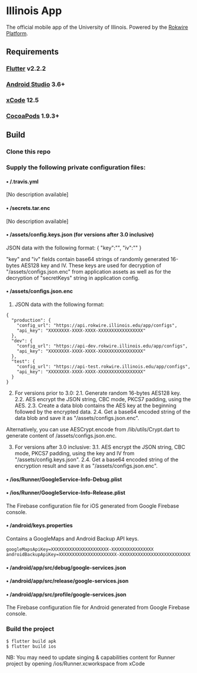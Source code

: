 # Illinois App
The official mobile app of the University of Illinois. Powered by the [Rokwire Platform](https://rokwire.org/).

## Requirements

### [Flutter](https://flutter.dev/docs/get-started/install) v2.2.2

### [Android Studio](https://developer.android.com/studio) 3.6+

### [xCode](https://apps.apple.com/us/app/xcode/id497799835) 12.5

### [CocoaPods](https://guides.cocoapods.org/using/getting-started.html) 1.9.3+


## Build


### Clone this repo

### Supply the following private configuration files:

#### • /.travis.yml
[No description available]


#### • /secrets.tar.enc
[No description available]

#### • /assets/config.keys.json (for versions after 3.0 inclusive)
JSON data with the following format:
{
	"key":"",
	"iv":""
}

"key" and "iv" fields contain base64 strings of randomly generated 16-bytes AES128 key and IV. These keys are used for decryption of "/assets/configs.json.enc" from application assets as well as for the decryption of "secretKeys" string in application config.

#### • /assets/configs.json.enc
1. JSON data with the following format:
```
{
  "production": {
    "config_url": "https://api.rokwire.illinois.edu/app/configs",
    "api_key": "XXXXXXXX-XXXX-XXXX-XXXXXXXXXXXXXXXXX"
  },
  "dev": {
    "config_url": "https://api-dev.rokwire.illinois.edu/app/configs",
    "api_key": "XXXXXXXX-XXXX-XXXX-XXXXXXXXXXXXXXXXX"
  },
  "test": {
    "config_url": "https://api-test.rokwire.illinois.edu/app/configs",
    "api_key": "XXXXXXXX-XXXX-XXXX-XXXXXXXXXXXXXXXXX"
  }
}
```
2. For versions prior to 3.0:
2.1. Generate random 16-bytes AES128 key.
2.2. AES encrypt the JSON string, CBC mode, PKCS7 padding, using the AES.
2.3. Create a data blob contains the AES key at the beginning followed by the encrypted data.
2.4. Get a base64 encoded string of the data blob and save it as "/assets/configs.json.enc".

Alternatively, you can use AESCrypt.encode from /lib/utils/Crypt.dart to generate content of /assets/configs.json.enc.

3. For versions after 3.0 inclusive:
3.1. AES encrypt the JSON string, CBC mode, PKCS7 padding, using the key and IV from "/assets/config.keys.json".
2.4. Get a base64 encoded string of the encryption result and save it as "/assets/configs.json.enc".

#### • /ios/Runner/GoogleService-Info-Debug.plist
#### • /ios/Runner/GoogleService-Info-Release.plist

The Firebase configuration file for iOS generated from Google Firebase console.

#### • /android/keys.properties
Contains a GoogleMaps and Android Backup API keys.
```
googleMapsApiKey=XXXXXXXXXXXXXXXXXXXXXX-XXXXXXXXXXXXXXXX
androidBackupApiKey=XXXXXXXXXXXXXXXXXXXXXX-XXXXXXXXXXXXXXXXXXXXXXXXXXX
```

#### • /android/app/src/debug/google-services.json
#### • /android/app/src/release/google-services.json
#### • /android/app/src/profile/google-services.json
The Firebase configuration file for Android generated from Google Firebase console.

### Build the project

```
$ flutter build apk
$ flutter build ios
```
NB: You may need to update singing & capabilities content for Runner project by opening /ios/Runner.xcworkspace from xCode


